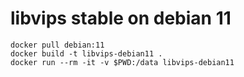 # libvips stable on debian 11

```
docker pull debian:11
docker build -t libvips-debian11 .
docker run --rm -it -v $PWD:/data libvips-debian11
```

